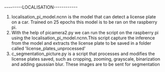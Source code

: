 ---------LOCALISATION------------
1. localisation_pi_model.ncnn is the model that can detect a license plate on a car. Trained on 25 epochs this model is to be ran on the raspberry pi.
2. With the help of picamera2.py we can run the script on the raspberry pi using the localisation_pi_model.ncnn.This script capture the inference from the model and extracts the license plate to be saved in a folder called 'license_plates_unprocessed'
4. c_segmentation_picture.py is a script that processes and modifies the license plates saved, such as cropping, zooming, grayscale, binarization and adding gaussian blur. These images are to be sent for segmentation
